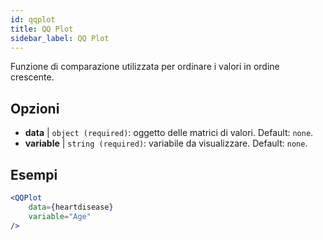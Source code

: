 ```yaml
---
id: qqplot
title: QQ Plot
sidebar_label: QQ Plot
---
```


Funzione di comparazione utilizzata per ordinare i valori in ordine crescente.

## Opzioni

* __data__ | `object (required)`: oggetto delle matrici di valori. Default: `none`.
* __variable__ | `string (required)`: variabile da visualizzare. Default: `none`.


## Esempi

```jsx live
<QQPlot 
    data={heartdisease} 
    variable="Age"
/>
```

